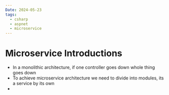 ```yaml
---
Date: 2024-05-23
tags:
  - csharp
  - aspnet
  - microservice
---
```

# Microservice Introductions
- In a monolithic architecture, if one controller goes down whole thing goes down
- To achieve microservice architecture we need to divide into modules, its a service by its own
- 